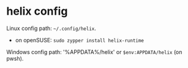 # helix config

Linux config path: `~/.config/helix`.

- on openSUSE: `sudo zypper install helix-runtime`

Windows config path: '%APPDATA%/helix' or `$env:APPDATA/helix` (on pwsh).

